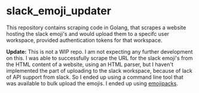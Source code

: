 # slack_emoji_updater
This repository contains scraping code in Golang, that scrapes a website hosting the slack emoji's and would upload them to a specifc user workspace, provided authentication tokens for that workspace.

**Update:** This is not a WIP repo. I am not expecting any further development on this. I was able to successfully scrape the URL for the slack emoji's from the HTML content of a website, using an HTML parser, but I haven't implemented the part of uploading to the slack workspace, because of lack of API support from slack. So I ended up using a command line tool that was available to bulk upload the emojis. I ended up using [emojipacks](https://github.com/lambtron/emojipacks).
